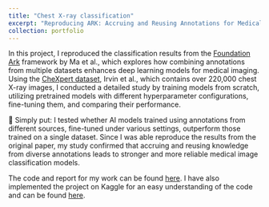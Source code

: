 ```yaml
---
title: "Chest X-ray classification"
excerpt: "Reproducing ARK: Accruing and Reusing Annotations for Medical Image Classification<br/><img src='chest_xray2_0.png.webp'>"
collection: portfolio
---
```


In this project, I reproduced the classification results from the [Foundation Ark](https://arxiv.org/abs/2310.09507) framework by Ma et al., which explores how combining annotations from multiple datasets enhances deep learning models for medical imaging. Using the [CheXpert dataset](https://arxiv.org/abs/1901.07031), Irvin et al., which contains over 220,000 chest X-ray images, I conducted a detailed study by training models from scratch, utilizing pretrained models with different hyperparameter configurations, fine-tuning them, and comparing their performance.

🚀 Simply put: I tested whether AI models trained using annotations from different sources, fine-tuned under various settings, outperform those trained on a single dataset. Since I was able reproduce the results from the original paper, my study confirmed that accruing and reusing knowledge from diverse annotations leads to stronger and more reliable medical image classification models.

The code and report for my work can be found [here](https://github.com/ynitinreddy/ARK). I have also implemented the project on Kaggle for an easy understanding of the code and can be found [here](https://www.kaggle.com/code/ynitinreddy/chexpert-ark).